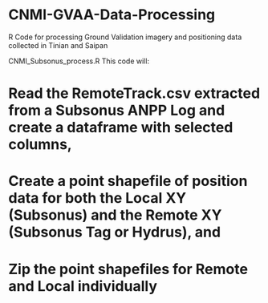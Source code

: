 # CNMI-GVAA-Data-Processing
R Code for processing Ground Validation imagery and positioning data collected in Tinian and Saipan

CNMI_Subsonus_process.R
This code will: 
# Read the RemoteTrack.csv extracted from a Subsonus ANPP Log and create a dataframe with selected columns,
# Create a point shapefile of position data for both the Local XY (Subsonus) and the Remote XY (Subsonus Tag or Hydrus), and 
# Zip the point shapefiles for Remote and Local individually
